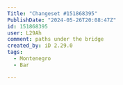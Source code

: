 ```yaml
---
Title: "Changeset #151868395"
PublishDate: "2024-05-26T20:08:47Z"
id: 151868395
user: L29Ah
comment: paths under the bridge
created_by: iD 2.29.0
tags:
  - Montenegro
  - Bar

---
```

